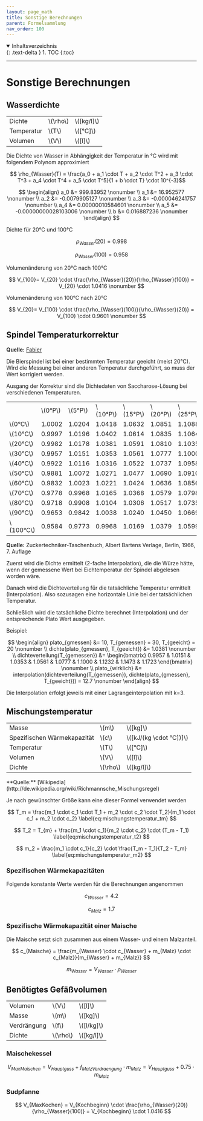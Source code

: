```yaml
---
layout: page_math
title: Sonstige Berechnungen
parent: Formelsammlung
nav_order: 100
---
```


<details open markdown="block">
  <summary>
    Inhaltsverzeichnis
  </summary>
  {: .text-delta }
1. TOC
{:toc}
</details>

---

# Sonstige Berechnungen

## Wasserdichte
<table>
  <tr><td>Dichte</td><td>\(\rho\)</td><td>\([kg/l]\)</td></tr>
  <tr><td>Temperatur</td><td>\(T\)</td><td>\([&deg;C]\)</td></tr>
  <tr><td>Volumen</td><td>\(V\)</td><td>\([l]\)</td></tr>
</table>

Die Dichte von Wasser in Abh&auml;ngigkeit der Temperatur in &deg;C wird mit folgendem Polynom approximiert

$$ \rho_{Wasser}(T) = \frac{a_0 + a_1 \cdot T + a_2 \cdot T^2 + a_3 \cdot T^3 + a_4 \cdot T^4 + a_5 \cdot T^5}{1 + b \cdot T} \cdot 10^{-3}$$

$$ \begin{align}
a_0 &= 999.83952 \nonumber \\
a_1 &= 16.952577 \nonumber \\
a_2 &= -0.0079905127 \nonumber \\
a_3 &= -0.000046241757 \nonumber \\
a_4 &= 0.00000010584601 \nonumber \\
a_5 &= -0.00000000028103006 \nonumber \\
b &= 0.016887236 \nonumber
\end{align} $$


Dichte f&uuml;r 20&deg;C und 100&deg;C

$$ \rho_{Wasser}(20) = 0.998 \nonumber $$

$$ \rho_{Wasser}(100) = 0.958 \nonumber $$


Volumen&auml;nderung von 20&deg;C nach 100&deg;C

$$ V_{100}= V_{20} \cdot \frac{\rho_{Wasser}(20)}{\rho_{Wasser}(100)} = V_{20} \cdot 1.0416 \nonumber $$


Volumen&auml;nderung von 100&deg;C nach 20&deg;C

$$ V_{20}= V_{100} \cdot \frac{\rho_{Wasser}(100)}{\rho_{Wasser}(20)} = V_{100} \cdot 0.9601 \nonumber $$


## Spindel Temperaturkorrektur
**Quelle:** [Fabier](http://www.fabier.de/biercalcs.html)

Die Bierspindel ist bei einer bestimmten Temperatur geeicht (meist 20&deg;C).
Wird die Messung bei einer anderen Temperatur durchgef&uuml;hrt, so muss der Wert korrigiert werden.

Ausgang der Korrektur sind die Dichtedaten von Saccharose-L&ouml;sung bei verschiedenen Temperaturen.
<table>
 <tr><td></td><td>\(0&deg;P\)</td><td>\(5&deg;P\)</td><td>\(10&deg;P\)</td><td>\(15&deg;P\)</td><td>\(20&deg;P\)</td><td>\(25&deg;P\)</td><td>\(30&deg;P\)</td><td>\(35&deg;P\)</td><td>\(40&deg;P\)</td></tr>
 <tr><td>\(0&deg;C\)</td><td>1.0002</td><td>1.0204</td><td>1.0418</td><td>1.0632</td><td>1.0851</td><td>1.1088</td><td>1.1323</td><td>1.1574</td><td>1.1840</td></tr>
 <tr><td>\(10&deg;C\)</td><td>0.9997</td><td>1.0196</td><td>1.0402</td><td>1.0614</td><td>1.0835</td><td>1.1064</td><td>1.1301</td><td>1.1547</td><td>1.1802</td></tr>
 <tr><td>\(20&deg;C\)</td><td>0.9982</td><td>1.0178</td><td>1.0381</td><td>1.0591</td><td>1.0810</td><td>1.1035</td><td>1.1270</td><td>1.1513</td><td>1.1764</td></tr>
 <tr><td>\(30&deg;C\)</td><td>0.9957</td><td>1.0151</td><td>1.0353</td><td>1.0561</td><td>1.0777</td><td>1.1000</td><td>1.1232</td><td>1.1473</td><td>1.1723</td></tr>
 <tr><td>\(40&deg;C\)</td><td>0.9922</td><td>1.0116</td><td>1.0316</td><td>1.0522</td><td>1.0737</td><td>1.0958</td><td>1.1189</td><td>1.1428</td><td>1.1676</td></tr>
 <tr><td>\(50&deg;C\)</td><td>0.9881</td><td>1.0072</td><td>1.0271</td><td>1.0477</td><td>1.0690</td><td>1.0910</td><td>1.1140</td><td>1.1377</td><td>1.1624</td></tr>
 <tr><td>\(60&deg;C\)</td><td>0.9832</td><td>1.0023</td><td>1.0221</td><td>1.0424</td><td>1.0636</td><td>1.0856</td><td>1.1085</td><td>1.1321</td><td>1.1568</td></tr>
 <tr><td>\(70&deg;C\)</td><td>0.9778</td><td>0.9968</td><td>1.0165</td><td>1.0368</td><td>1.0579</td><td>1.0798</td><td>1.1026</td><td>1.1262</td><td>1.1507</td></tr>
 <tr><td>\(80&deg;C\)</td><td>0.9718</td><td>0.9908</td><td>1.0104</td><td>1.0306</td><td>1.0517</td><td>1.0735</td><td>1.0963</td><td>1.1198</td><td>1.1443</td></tr>
 <tr><td>\(90&deg;C\)</td><td>0.9653</td><td>0.9842</td><td>1.0038</td><td>1.0240</td><td>1.0450</td><td>1.0669</td><td>1.0896</td><td>1.1130</td><td>1.1375</td></tr>
 <tr><td>\(100&deg;C\)</td><td>0.9584</td><td>0.9773</td><td>0.9968</td><td>1.0169</td><td>1.0379</td><td>1.0599</td><td>1.0825</td><td>1.1058</td><td>1.1301</td></tr>
</table>

**Quelle:** Zuckertechniker-Taschenbuch, Albert Bartens Verlage, Berlin, 1966, 7. Auflage

Zuerst wird die Dichte ermittelt (2-fache Interpolation), die die W&uuml;rze h&auml;tte, wenn der gemessene Wert bei Eichtemperatur der Spindel abgelesen worden w&auml;re.


Danach wird die Dichteverteilung f&uuml;r die tats&auml;chliche Temperatur ermittelt (Interpolation).
Also sozusagen eine horizontale Linie bei der tats&auml;chlichen Temperatur.


Schlie&szlig;lich wird die tats&auml;chliche Dichte berechnet (Interpolation) und der entsprechende Plato Wert ausgegeben.


Beispiel:

$$ \begin{align}
plato_{gmessen} &= 10, T_{gemessen} = 30,  T_{geeicht} = 20 \nonumber \\
dichte(plato_{gmessen}, T_{geeicht}) &= 1.0381 \nonumber \\
dichteverteilung(T_{gemessen}) &=
\begin{bmatrix}
0.9957 & 1.0151 & 1.0353 & 1.0561 & 1.0777 & 1.1000 & 1.1232 & 1.1473 & 1.1723
\end{bmatrix} \nonumber \\
plato_{wirklich} &= interpolation(dichteverteilung(T_{gemessen}), dichte(plato_{gmessen}, T_{geeicht})) = 12.7 \nonumber
\end{align} $$

Die Interpolation erfolgt jeweils mit einer Lagrangeinterpolation mit k=3.


## Mischungstemperatur
<table>
  <tr><td>Masse</td><td>\(m\)</td><td>\([kg]\)</td></tr>
  <tr><td>Spezifischen W&auml;rmekapazit&auml;t</td><td>\(c\)</td><td>\([kJ/(kg \cdot &deg;C])]\)</td></tr>
  <tr><td>Temperatur</td><td>\(T\)</td><td>\([&deg;C]\)</td></tr>
  <tr><td>Volumen</td><td>\(V\)</td><td>\([l]\)</td></tr>
  <tr><td>Dichte</td><td>\(\rho\)</td><td>\([kg/l]\)</td></tr>
</table>
**Quelle:** [Wikipedia](http://de.wikipedia.org/wiki/Richmannsche_Mischungsregel)

Je nach gew&uuml;nschter Gr&ouml;&szlig;e kann eine dieser Formel verwendet werden

$$ T_m = \frac{m_1 \cdot c_1 \cdot T_1 + m_2 \cdot c_2 \cdot T_2}{m_1 \cdot c_1 + m_2 \cdot c_2} \label{eq:mischungstemperatur_tm} $$

$$ T_2 = T_{m} + \frac{m_1 \cdot c_1}{m_2 \cdot c_2} \cdot (T_m - T_1) \label{eq:mischungstemperatur_t2} $$

$$ m_2 = \frac{m_1 \cdot c_1}{c_2} \cdot \frac{T_m - T_1}{T_2 - T_m} \label{eq:mischungstemperatur_m2} $$

### Spezifischen W&auml;rmekapazit&auml;ten

Folgende konstante Werte werden f&uuml;r die Berechnungen angenommen

$$ c_{Wasser} = 4.2 \nonumber $$

$$ c_{Malz} = 1.7 \nonumber $$

### Spezifische W&auml;rmekapazit&auml;t einer Maische

Die Maische setzt sich zusammen aus einem Wasser- und einem Malzanteil.

$$ c_{Maische} = \frac{m_{Wasser} \cdot c_{Wasser} + m_{Malz} \cdot c_{Malz}}{m_{Wasser} + m_{Malz}} $$

$$ m_{Wasser} = V_{Wasser} \cdot \rho_{Wasser} \nonumber $$

## Ben&ouml;tigtes Gef&auml;&szlig;volumen
<table class="table-bordered">
  <tr><td>Volumen</td><td>\(V\)</td><td>\([l]\)</td></tr>
  <tr><td>Masse</td><td>\(m\)</td><td>\([kg]\)</td></tr>
  <tr><td>Verdr&auml;ngung</td><td>\(f\)</td><td>\([l/kg]\)</td></tr>
  <tr><td>Dichte</td><td>\(\rho\)</td><td>\([kg/l]\)</td></tr>
</table>

### Maischekessel

$$ V_{MaxMaischen} = V_{Hauptguss} + f_{MalzVerdraengung} \cdot m_{Malz} = V_{Hauptguss} + 0.75 \cdot m_{Malz}$$

### Sudpfanne

$$ V_{MaxKochen} = V_{Kochbeginn} \cdot \frac{\rho_{Wasser}(20)}{\rho_{Wasser}(100)} = V_{Kochbeginn} \cdot 1.0416 $$
